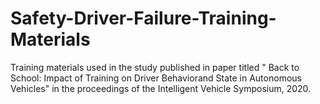 # Safety-Driver-Failure-Training-Materials
Training materials used in the study published in paper titled " Back to School: Impact of Training on Driver Behaviorand State in Autonomous Vehicles" in the proceedings of the Intelligent Vehicle Symposium, 2020.
